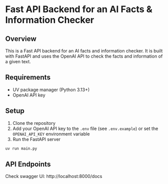# Fast API Backend for an AI Facts & Information Checker

## Overview

This is a Fast API backend for an AI facts and information checker. It is built with FastAPI and uses the OpenAI API to check the facts and information of a given text.

## Requirements

- UV package manager (Python 3.13+)
- OpenAI API key

## Setup

1. Clone the repository
2. Add your OpenAI API key to the `.env` file (see `.env.example`) or set the `OPENAI_API_KEY` environment variable
3. Run the FastAPI server

```bash
uv run main.py
```

## API Endpoints

Check swagger UI: http://localhost:8000/docs

